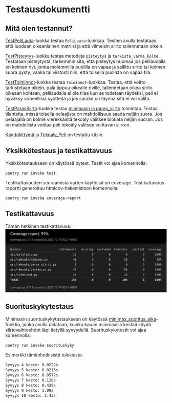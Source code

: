 # Testausdokumentti

## Mitä olen testannut?
[TestPeliLauta](/src/tests/pelilauta_test.py)-luokka testaa `PeliLauta`-luokkaa. Testien avulla testataan, että luodaan oikeanlainen matriisi ja että viimeisin siirto tallennetaan oikein.

[TestPisteytys](/src/tests/pisteytys_test.py)-luokka testaa metodeja `pisteytys` ja `tarkista_varma_kolme`. Testataan pisteytystä, tarkemmin sitä, että pisteytys huomaa jos pelilaudalla on kolmen rivi, jonka molemmilla puolilla on vapaa ja sallittu siirto tai kolmen suora pysty, vaaka tai viistosti niin, että toisella puolista on vapaa tila.

[TestToiminnot](/src/tests/toiminnot_test.py)-luokka testaa `Toiminnot`-luokkaa. Testaa, että voitto tarkistetaan oikein, pala tippuu oikealle riville, tallennetaan oikea siirto oikeaan kohtaan, pelilaudalla ei ole tilaa kun se todetaan täydeksi, peli ei hyväksy virheellisiä syötteitä ja jos sarake on täynnä sitä ei voi valita.

[TestParasSiirto](/src/tests/paras_siirto_test.py)-luokka testaa [minimaxin ja paras_siirto](/src/tekoaly/minimax.py) toimintaa. Testaa tilanteita, missä toisella pelaajista on mahdollisuus saada neljän suora. Jos pelaajalla on kolme vierekkäistä tekoäly valitsee blokata neljän suoran. Jos on mahdollista voittaa peli tekoäly valitsee voittavan siirron.

[Käyttöliittymä](/src/kayttoliittyma.py) ja [Tekoaly_Peli](/src/ai_vs_ai.py) on testattu käsin.

## Yksikkötestaus ja testikattavuus
Yksikkötestaukseen on käytössä pytest. Testit voi ajaa komennolla:
```
poetry run invoke test
```
Testikattavuuden seuraamista varten käytössä on coverage. Testikattavuus raportti generoituu htmlcov-hakemistoon komennolla:
```
poetry run invoke coverage-report
```

## Testikattavuus
Tämän hetkinen testikattavuus:
![testikattavuus](kuvat/coverage_report_14.10.png)

## Suorituskykytestaus
Minimaxin suorituskykytestaukseen on käytössä [minimax_suoritus_aika](/src/suorituskykytestit.py)-funktio, jonka avulla mitataan, kuinka kauan minimaxilla kestää käydä siirtovaihtoehdot läpi tietyllä syvyydellä.
Suorituskykytestit voi ajaa komennolla:
```
poetry run invoke suorituskyky
```
Esimerkki tämänhetkisistä tuloksista:
```
Syvyys 4 kesto: 0.0222s
Syvyys 5 kesto: 0.0213s
Syvyys 6 kesto: 0.0572s
Syvyys 7 kesto: 0.128s
Syvyys 8 kesto: 0.429s
Syvyys 9 kesto: 1.09s
Syvyys 10 kesto: 3.43s
```
